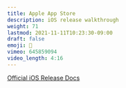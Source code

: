 ```yaml
---
title: Apple App Store
description: iOS release walkthrough
weight: 71
lastmod: 2021-11-11T10:23:30-09:00
draft: false
emoji: 🎉
vimeo: 645859094
video_length: 4:16
---
```


[Official iOS Release Docs](https://flutter.dev/docs/deployment/ios)
